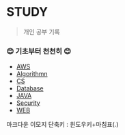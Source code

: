 # STUDY
> 개인 공부 기록

### :blush: 기초부터 천천히 :blush:
- [AWS](https://github.com/foskingson/STUDY/tree/main/AWS)
- [Algorithmn](https://github.com/foskingson/STUDY/tree/main/Algorithmn)
- [CS](https://github.com/foskingson/STUDY/tree/main/CS)
- [Database](https://github.com/foskingson/STUDY/tree/main/Database)
- [JAVA](https://github.com/foskingson/STUDY/tree/main/JAVA)
- [Security](https://github.com/foskingson/STUDY/tree/main/Security)
- [WEB](https://github.com/foskingson/STUDY/tree/main/WEB)



마크다운 이모지 단축키 : 윈도우키+마침표(.)

<br>
<br>
<br>

